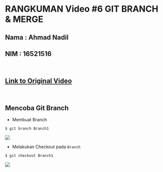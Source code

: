 # RANGKUMAN Video #6 GIT BRANCH & MERGE

## Nama : Ahmad Nadil
## NIM  : 16521516

<p>&nbsp;</p>

## [Link to Original Video](https://www.youtube.com/watch?v=EGl7KxVOyNs&list=PPSV)

<p>&nbsp;</p>

## Mencoba Git Branch
- Membuat Branch
```
$ git branch Branch1
```

![](https://cdn.discordapp.com/attachments/940989834779037716/941380061175623750/unknown.png)

- Melakukan Checkout pada `Branch`

```
$ git checkout Branch1
```

![](https://cdn.discordapp.com/attachments/940989834779037716/941380430916120596/unknown.png)

